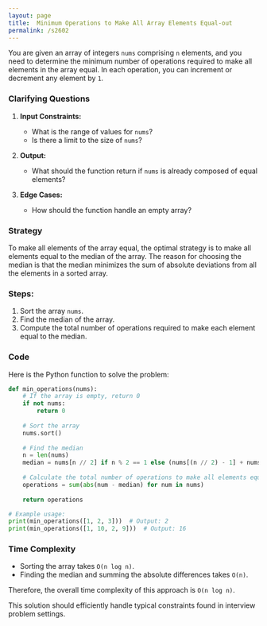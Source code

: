 ```yaml
---
layout: page
title:  Minimum Operations to Make All Array Elements Equal-out
permalink: /s2602
---
```

You are given an array of integers `nums` comprising `n` elements, and you need to determine the minimum number of operations required to make all elements in the array equal. In each operation, you can increment or decrement any element by `1`.

### Clarifying Questions
1. **Input Constraints:**
   - What is the range of values for `nums`?
   - Is there a limit to the size of `nums`?

2. **Output:**
   - What should the function return if `nums` is already composed of equal elements?
   
3. **Edge Cases:**
   - How should the function handle an empty array?

### Strategy
To make all elements of the array equal, the optimal strategy is to make all elements equal to the median of the array. The reason for choosing the median is that the median minimizes the sum of absolute deviations from all the elements in a sorted array.

### Steps:
1. Sort the array `nums`.
2. Find the median of the array.
3. Compute the total number of operations required to make each element equal to the median.

### Code
Here is the Python function to solve the problem:

```python
def min_operations(nums):
    # If the array is empty, return 0
    if not nums:
        return 0
    
    # Sort the array
    nums.sort()
    
    # Find the median
    n = len(nums)
    median = nums[n // 2] if n % 2 == 1 else (nums[(n // 2) - 1] + nums[n // 2]) // 2
    
    # Calculate the total number of operations to make all elements equal to the median
    operations = sum(abs(num - median) for num in nums)
    
    return operations

# Example usage:
print(min_operations([1, 2, 3]))  # Output: 2
print(min_operations([1, 10, 2, 9]))  # Output: 16
```

### Time Complexity
- Sorting the array takes `O(n log n)`.
- Finding the median and summing the absolute differences takes `O(n)`.

Therefore, the overall time complexity of this approach is `O(n log n)`.

This solution should efficiently handle typical constraints found in interview problem settings.